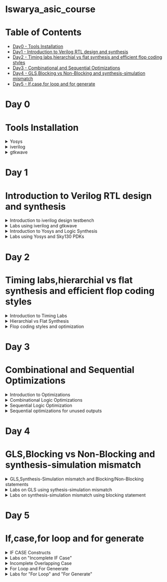 # Iswarya_asic_course 
# Table of Contents
 - [Day0 - Tools Installation](#Tools-Installation)<br>
 - [Day1 - Introduction to Verilog RTL design and synthesis](#Introduction-to-Verilog-RTL-design-and-synthesis)<br>
 - [Day2 - Timing labs,hierarchial vs flat synthesis and efficient flop coding styles](#Timing-labs,hierarchial-vs-flat-synthesis-and-efficient-flop-coding-styles)<br>
 - [Day3 - Combinational and Sequential Optimizations](#Combinational-and-Sequential-Optimizations)<br>
 - [Day4 - GLS,Blocking vs Non-Blocking and synthesis-simulation mismatch](#GLS,Blocking-vs-Non-Blocking-and-synthesis-simulation-mismatch)<br>
 - [Day5 - If,case,for loop and for generate](#If,case,for-loop-and-for-generate)<br>
  
# Day 0

# Tools Installation
<details>
<summary>
    Yosys
  </summary> 

    
  I installed Yosys using the following commands: 
    
```
    
$ git clone https://github.com/YosysHQ/yosys.git
$ cd yosys-master 
$ sudo apt install make (If make is not installed please install it) 
$ sudo apt-get install build-essential clang bison flex \
    libreadline-dev gawk tcl-dev libffi-dev git \
    graphviz xdot pkg-config python3 libboost-system-dev \
    libboost-python-dev libboost-filesystem-dev zlib1g-dev
$ make config-gcc
$ make 
$ sudo make install

```

Below is the screenshot showing successful installation: 


![Screenshot from 2023-07-31 10-15-12](https://github.com/IswaryaIlanchezhiyan/Iswarya_asic_course/assets/140998760/67cfade5-3e17-4374-89ff-93c64bce279f)



Below is the screenshot showing successful launch:

![Screenshot from 2023-07-31 10-21-57](https://github.com/IswaryaIlanchezhiyan/Iswarya_asic_course/assets/140998760/8a6b68b0-d58c-403c-92a3-2a820a273b24)


</details>
<details>
<summary>
        iverilog
</summary>
I installed iverilog using the following command:

```

$ sudo apt-get install iverilog

```

Below is the screenshot showing successful installation:


![Screenshot from 2023-07-31 21-32-19](https://github.com/IswaryaIlanchezhiyan/Iswarya_asic_course/assets/140998760/cdd3a329-79a3-490f-b3c9-b5463d1a9f1c)

Below is the screenshot showing successful launch:



![Screenshot from 2023-07-31 21-32-34](https://github.com/IswaryaIlanchezhiyan/Iswarya_asic_course/assets/140998760/5e531280-719f-4b3c-ba58-dbd69cd72061)


    
</details>
<details>
    <summary>
        gtkwave
    </summary>
    I installed gtkwave using the following command:

```

sudo apt update
sudo apt install gtkwave

```

Below is the screenshot showing successful installation:


![Screenshot from 2023-07-31 21-40-40](https://github.com/IswaryaIlanchezhiyan/Iswarya_asic_course/assets/140998760/10ebb750-f2e9-4682-b8b8-6d19de17dfae)

Below is the screenshot showing successful launch: 

![Screenshot from 2023-07-31 21-41-31](https://github.com/IswaryaIlanchezhiyan/Iswarya_asic_course/assets/140998760/52180ab8-a498-4974-8ab7-03ef29a9c3b4)

</details>

# Day 1

# Introduction to Verilog RTL design and synthesis
<details>
    <summary>
        Introduction to iverilog design testbench
    </summary>

    

**Simulator:**

It is a a device that enables the operator to reproduce or represent under test conditions phenomena likely to occur in actual performance.
iverilog is the simulator used for this course.

**How Simulator works**

- Simulator looks for the change in the values of input.
* Upon change to the input,output is evaluated.

**iverilog:**

Icarus Verilog is a compiler that translates Verilog source code into executable programs for simulation.

**iverilog based simulation flow**

![Screenshot from 2023-08-13 22-36-54](https://github.com/IswaryaIlanchezhiyan/Iswarya_asic_course/assets/140998760/a8b3e981-7319-49e5-8265-a0e93d06b646)

**Testbench:**

A conventional Verilog testbench is a code module that describes the stimulus to a logic design and checks whether the design's outputs match its specification.

![Screenshot from 2023-08-13 22-34-39](https://github.com/IswaryaIlanchezhiyan/Iswarya_asic_course/assets/140998760/6d813524-1fd4-4c11-8877-aa934f363536)
</details>

<details>
    <summary>
        Labs using iverilog and gtkwave
    </summary>

**1.Introduction to Labs**

Lab setup is made using the following link:

```
https://github.com/kunalg123/sky130RTLDesignAndSynthesisWorkshop.git

```


![Screenshot from 2023-08-13 23-35-59](https://github.com/IswaryaIlanchezhiyan/Iswarya_asic_course/assets/140998760/64edcb4b-85fb-48a6-939a-d833b750d707)

**2.Introduction to iverilog gtkwave**

A 2×1 multiplexer is used as an example for explaining how iverilog and gtkwave works.It initially creates a a.out file which eventually opened a dumpfile(tb_good_mux.vcd) for producing output.

The following commands are used for producing output:

```
$ iverilog  good_mux.v  tb_good_mux.v
$ ./a.out
$ gtkwave tb_good_mux.vcd

```

![Screenshot from 2023-08-13 23-52-48](https://github.com/IswaryaIlanchezhiyan/Iswarya_asic_course/assets/140998760/55419881-5dd1-482f-bac5-f0b9e6701245)

**Output Waveform**

![Screenshot from 2023-08-13 23-54-09](https://github.com/IswaryaIlanchezhiyan/Iswarya_asic_course/assets/140998760/34fc7a17-2c4b-4aca-b529-370bfa6dad81)
</details>
<details>
    <summary>
        Introduction to Yosys and Logic Synthesis
    </summary>
    
**Introduction to Yosys**

**Logic Synthesis**

RTL to gate level translation is called as synthesis.The design is converted into gates and connections are made between gates.This is given as a file called netlist.


**Synthesizer:**

Synthesizer is the tool used for synthesis.
Synthesis in VLSI is the process of converting your code (program) into a circuit. In terms of logic gates, synthesis is the process of translating an abstract design into a properly implemented chip. Hardware Description Languages (HDLs) are specific programming languages that are used to explain the hardware of a circuit.
Yosys is used as synthesizer in this course.


**Netlist:**

Netlist is also a description of a design written using a HDL code when it is written in an RTL style.The netlist is then supposed to perform the same function as the corresponding HDL code. The netlist out of the synthesis tool is fed into layout tools to produce the layout of the chip.

**RTL Design**
RTL (register-transfer level) design is a hardware design methodology that describes the behavior of digital circuits in terms of the flow of data between registers, and the operations that are performed on that data as it moves through the circuit.

**.lib**

A standard cell library is a collection of well defined and appropriately characterized logic gates that can be used to implement a digital design.The library files contain different flavours of standard gate which maybe like 2 input or 3 input gate with slower or medium or faster version of it.


**Yosys Setup**

![Screenshot from 2023-08-14 00-16-36](https://github.com/IswaryaIlanchezhiyan/Iswarya_asic_course/assets/140998760/0bb3b3fa-6654-40da-b7d3-41c37ca9cc34)

**Verify the synthesis**

![Screenshot from 2023-08-14 00-18-11](https://github.com/IswaryaIlanchezhiyan/Iswarya_asic_course/assets/140998760/b8e8725b-8ffe-4ae2-a8ee-e4374e2e5856)
</details>

<details>
    <summary>
        Labs using Yosys and Sky130 PDKs
    </summary>
    
Invoke and Synthesis using following commands:

**Invoke**

```
$ yosys
```

![Screenshot from 2023-08-14 01-28-49](https://github.com/IswaryaIlanchezhiyan/Iswarya_asic_course/assets/140998760/1193e665-0f8d-4c5c-a134-c49a29104b11)

**Read the library**

```
read_liberty -lib ../lib/sky130_fd_sc_hd__tt_025C_1v80.lib
```
**Read the design**

```
read_verilog good_mux.v
```
**Model Synthesis**

```
synth -top good_mux
```

**Generate Netfile**

```
abc -liberty ../lib/sky130_fd_sc_hd__tt_025C_1v80.lib
```

**abc** is used to convert RTL file into gate design.

![Screenshot from 2023-08-14 01-46-57](https://github.com/IswaryaIlanchezhiyan/Iswarya_asic_course/assets/140998760/867864e3-11fb-48c6-bde6-65160a41fa62)

**Graphical Version of Logic realized**

```
show
```

![Screenshot from 2023-08-14 01-51-43](https://github.com/IswaryaIlanchezhiyan/Iswarya_asic_course/assets/140998760/a65a2f5c-e48c-4989-9edb-7ffeafc84a07)

**How to write Netlist**

```
write_verilog good_mux_netlist.v
write_verilog -noattr good_mux_netlist.v


```
</details>

# Day 2
# Timing labs,hierarchial vs flat synthesis and efficient flop coding styles
<details>
    <summary>
        Introduction to Timing Labs
    </summary>

The following command is used to open .lib file in gvim:


```
$ gvim ../lib/sky130_fd_sc_hd__tt_025C_1v80
```

![Screenshot from 2023-08-14 10-59-50](https://github.com/IswaryaIlanchezhiyan/Iswarya_asic_course/assets/140998760/7e7cddf1-817c-46fd-b82a-045bb4a68248)

The .lib files contains main element called **PVT**

**PVT:**

PVT in VLSI stands for Process, Voltage, and Temperature. Integrated circuits are designed in such a way so that they can function in a wide variety of temperatures and voltages, rather than a single temperature and voltage.

-PVT determines how my silicon is going to work under different conditions.

The .lib files also contains the details of standard cells which has the information of what are the gates used and its power values and its area.If the area of the gate is larger it means wider transistor is used which refers to more power consumption.

</details>
<details>
    <summary>
        Hierarchial vs Flat Synthesis
    </summary>

**Hierarchial Synthesis**

A hierarchical design approach divides the ASIC into smaller and simpler modules or blocks, each with its own functionality and interface, and then connects them by a top-level structure that defines the overall behavior and performance of the ASIC.

**Advantages:**

+ This approach has several advantages, such as better modularity, reusability, and scalability of the design
+ reduced complexity and size of the design
+ facilitation of parallelism and teamwork
+ improved quality and reliability of the design

**Disadvantages:**

+ requiring more planning and coordination
+ introducing more overhead and latency
+ potentially limiting optimization and performance

Commands used for Hierarchial Synthesis:

```
$ yosys
read_liberty -lib ../lib/sky130_fd_sc_hd__tt_025C_1v80.lib
read_verilog multiple_modules.v
synth -top multiple_modules
abc -liberty ../lib/sky130_fd_sc_hd__tt_025C_1v80.lib
show multiple_modules
write_verilog -noattr multiple_modules_hier.v
!gvim multiple_modules_hier.v
```

**Flat Synthesis**

A flat design approach treats the ASIC as a single, monolithic entity, without any submodules or levels of hierarchy, and uses basic components like gates, transistors, and wires. 

**Advantages:**

+ more flexibility and creativity for the designer to explore solutions and alternatives without restrictions
+ more optimization and performance
+ reducing overhead and latency


**Disadvantages:**

+ increases complexity and size of the design,
+ hinders parallelism and teamwork
+ can compromise quality and reliability
+ the design is harder to verify and test as a whole

Commands used for Flat Synthesis:

```
$ yosys
flatten
write_verilog -noattr multiple_modules_flat.v
!gvim multiple_modules_flat.v
show multiple_modules_flat
```
</details>
<details>
    <summary>
        Flop coding styles and optimization
    </summary>

Flop is a circuit that maintains a state until directed by input to change the state.

**Why flops**
Combinational circuits have glitches due to propagation delay.If there are multiple combinational circuits in a design ,the output of the design have more glitches in it.To avoid glitches,we are introducing flops inbetween combinational circuits .Flops have clock cycles to work which helps in restricting glitches from the input for providing satble output.

If the initial state of the flop is unknown ,the combinational circuit will evaluate into garbage value.So initializing the flop is an important thing.

The control pins in the flop known as Reset/Set is used to initialize the flop.Reset/Set can be synchronous or asynchronous.

**Lab flop synthesis simulations**

1.Using Asynchronous Reset

Commands used:

```
$ iverilog dff_asyncres.v tb_dff_asyncres.v
$ ./a.out
$ gtkwave tb_dff_asyncres.vcd 
```

![Screenshot from 2023-08-14 14-56-09](https://github.com/IswaryaIlanchezhiyan/Iswarya_asic_course/assets/140998760/8f1b3c5b-90e5-4d76-8394-f30e3ac50c35)

**Synthesis**

![Screenshot from 2023-08-14 15-15-53](https://github.com/IswaryaIlanchezhiyan/Iswarya_asic_course/assets/140998760/ed3ac152-5d28-4490-9613-78d94be44d0d)

2.Using Asynchronous set

Commands used:

```
$ iverilog  dff_async_set.v tb_dff_async_set.v
$ ./a.out
$ gtkwave tb_dff_async_set.vcd
```

![Screenshot from 2023-08-14 15-01-42](https://github.com/IswaryaIlanchezhiyan/Iswarya_asic_course/assets/140998760/a02ef81f-8a62-4e3b-a470-67a6360eecb4)

**Synthesis**

![Screenshot from 2023-08-14 22-45-39](https://github.com/IswaryaIlanchezhiyan/Iswarya_asic_course/assets/140998760/abb5f936-cdc4-486f-8b15-e88efadabdf5)

3.Using Synchronous Reset

Commands used:

```
$ iverilog dff_syncres.v tb_dff_syncres.v
$ ./a.out
$ gtkwave tb_dff_syncres.vcd
```

![Screenshot from 2023-08-14 15-08-22](https://github.com/IswaryaIlanchezhiyan/Iswarya_asic_course/assets/140998760/bb581545-b984-4c5f-a606-9f9cf12a12a3)

**Synthesis**

![Screenshot from 2023-08-14 23-12-46](https://github.com/IswaryaIlanchezhiyan/Iswarya_asic_course/assets/140998760/38830b5f-4ba4-4741-b375-6059a299655d)

</details>

# Day 3
# Combinational and Sequential Optimizations
<details>
    <summary>
        Introduction to Optimizations
    </summary>

**Logic optimization** 

It is a process of finding an equivalent representation of the specified logic circuit under one or more specified constraints. This process is a part of a logic synthesis.

There are two types of logic optimization

1.Combinational logic optimization

2.Sequential logic optimization

**Combinational Logic Optimization**

- It is mainly for squeezing the logic into most optimized design in terms of area and power savings.
 
- It uses two techniques for optimization.

    1.Constant Propagation(Direct Optimization)
  
    2.Boolean Logic Optimization

**Constant Propagation**

Boolean minimization may lead to dissolution of certain section of code into constants. Such constants should be propagated at this stage in order to reduce gate count and area.

**Boolean Logic Optimization**

The optimization of a complex boolean expression is a process of finding a simpler one, which would upon evaluation ultimately produce the same results as the original one.

**Sequential Logic Optimization**

Precomputation is a recently proposed logic optimization technique which selectively disables
the inputs of a sequential logic circuit, thereby reducing switching activity and power dissipation,
without changing logic functionality.

There are two techniques used for optimisation.

1.Basic 

- Sequential Constant Propagation

2.Advanced

- State Optimisation
- Retiming 
- Sequential Logic Cloning
</details>

<details>
    <summary>
        Combinational Logic Optimizations
    </summary>
    
Commands used for opt_check2.v

```
$ yosys
read_liberty -lib ../lib/sky130_fd_sc_hd__tt_025C_1v80.lib
read_verilog opt_check2.v
synth -top opt_check2
opt_clean -purge
abc -liberty ../lib/sky130_fd_sc_hd__tt_025C_1v80.lib
show 
```

**Synthesis**

![Screenshot from 2023-08-15 01-07-03](https://github.com/IswaryaIlanchezhiyan/Iswarya_asic_course/assets/140998760/dc42f2e9-7caa-491b-935a-0fcfb0f3517b)

Commands used for multiple_module_opt2.v

```
$ yosys
read_liberty -lib ../lib/sky130_fd_sc_hd__tt_025C_1v80.lib
read_verilog multiple_module_opt2.v
synth -top multiple_module_opt2
opt_clean -purge
abc -liberty ../lib/sky130_fd_sc_hd__tt_025C_1v80.lib
show multiple_module_opt2
```

**Synthesis**

![Screenshot from 2023-08-15 01-19-15](https://github.com/IswaryaIlanchezhiyan/Iswarya_asic_course/assets/140998760/dc19e3bb-02c5-4460-8cfb-8806d7b3c3cb)
</details>

<details>
    <summary>
        Sequential Logic Optimization
    </summary>

**dff_const1**

![Screenshot from 2023-08-15 01-29-12](https://github.com/IswaryaIlanchezhiyan/Iswarya_asic_course/assets/140998760/4ca2441b-b972-484c-97b4-7abbb7d32fc8)

**Output Waveform**

![Screenshot from 2023-08-15 01-30-36](https://github.com/IswaryaIlanchezhiyan/Iswarya_asic_course/assets/140998760/2bcd75d2-ca76-4087-ad09-75df97225d92)

**Invoke Yosys**

```
$ yosys
read_liberty -lib ../lib/sky130_fd_sc_hd__tt_025C_1v80.lib
read_verilog dff_const1.v
synth -top dff_const1
opt_clean -purge
abc -liberty ../lib/sky130_fd_sc_hd__tt_025C_1v80.lib
show 
```

**Synthesis**

![Screenshot from 2023-08-15 01-35-56](https://github.com/IswaryaIlanchezhiyan/Iswarya_asic_course/assets/140998760/c931c718-b9fc-48b6-9c77-9ee3165975a0)

**dff_const3**

```
$ iverilog dff_const3.v tb_dff_const3.v
$ ./a.out
$ gtkwave tb_dff_const3.vcd
```

**Output Waveform**

![Screenshot from 2023-08-15 01-48-03](https://github.com/IswaryaIlanchezhiyan/Iswarya_asic_course/assets/140998760/a62efb51-e8ff-4090-b420-f8621e9b66be)

**Invoke Yosys**

```
$ yosys
read_liberty -lib ../lib/sky130_fd_sc_hd__tt_025C_1v80.lib
read_verilog dff_const3.v
synth -top dff_const3
opt_clean -purge
abc -liberty ../lib/sky130_fd_sc_hd__tt_025C_1v80.lib
show 
```

**Synthesis**

![Screenshot from 2023-08-15 01-49-25](https://github.com/IswaryaIlanchezhiyan/Iswarya_asic_course/assets/140998760/4eb16daa-5819-4425-9ffb-e7397f3827f3)
</details>
<details>
    <summary>
        Sequential optimizations for unused outputs
    </summary>

**Verilog code for counter**

![Screenshot from 2023-08-15 02-02-04](https://github.com/IswaryaIlanchezhiyan/Iswarya_asic_course/assets/140998760/7a752588-3ba3-4a39-aa3d-3bb7567f4d2c)

**Invoke Yosys**

```
$ yosys
read_liberty -lib ../lib/sky130_fd_sc_hd__tt_025C_1v80.lib
read_verilog counter_opt.v
synth -top counter_opt
opt_clean -purge
abc -liberty ../lib/sky130_fd_sc_hd__tt_025C_1v80.lib
show 
```

**Synthesis**

![Screenshot from 2023-08-15 02-02-52](https://github.com/IswaryaIlanchezhiyan/Iswarya_asic_course/assets/140998760/cdb60b7d-945a-4055-a837-09e2a5d6ad57)

**Modified verilog code for counter**

![Screenshot from 2023-08-15 02-29-29](https://github.com/IswaryaIlanchezhiyan/Iswarya_asic_course/assets/140998760/a60614b2-f197-4e6d-88f2-c600f84aa066)

**Invoke Yosys**

```
$ yosys
read_liberty -lib ../lib/sky130_fd_sc_hd__tt_025C_1v80.lib
read_verilog counter_opt2.v
synth -top counter_opt
opt_clean -purge
abc -liberty ../lib/sky130_fd_sc_hd__tt_025C_1v80.lib
show 
```

**Synthesis**

![Screenshot from 2023-08-15 02-27-37](https://github.com/IswaryaIlanchezhiyan/Iswarya_asic_course/assets/140998760/35f06226-8440-4ec5-941b-04381f689123)
</details>

# Day 4
# GLS,Blocking vs Non-Blocking and synthesis-simulation mismatch
<details>
    <summary>
        GLS,Synthesis-Simulation mismatch and Blocking/Non-Blocking statements
    </summary>

**Gate Level Simulation**

The term "gate level" refers to the netlist view of a circuit, usually produced by logic synthesis. So while RTL simulation is pre-synthesis, GLS is post-synthesis. The netlist view is a complete connection list consisting of gates and IP models with full functional and timing behavior.

**Why GLS**

- Verify the logic correctness of design after synthesis.
- Ensuring the timing of the design is met(For this GLS needs to be run with delay annotation)

**GLS using Verilog**

![Screenshot from 2023-08-15 08-04-57](https://github.com/IswaryaIlanchezhiyan/Iswarya_asic_course/assets/140998760/d158213c-dc0b-4e4a-ba89-ad0c8e5048cc)

If Gate level models are delay annotated, then we can use GLS for timing validation.

**Synthesis Simulation Mismatch**

Verilog coding styles that will cause a mismatch between prea nd post-synthesis simulations.

Synthesis Simulation Mismatch happens due to certains reasons like,

- Missing Sensitivity List
- Blocking vs Non-Blocking Assignments
- Non standard Verilog coding

**Blocking and Non-Blocking Statements**

**Blocking assignment** statements are assigned using (=) operator and are executed one after the other in a procedural block. But, it will not prevent the execution of statements that run in a parallel block.

**Non-blocking assignment** statements are allowed to be scheduled without blocking the execution of the following statements and is specified by a (<=) symbol.

**Note:**

Always use non-blocking statements for writing sequential circuits.
</details>
<details>
    <summary>
        Labs on GLS using sythesis-simulation mismatch
    </summary>

**Code**

![Screenshot from 2023-08-15 15-19-19](https://github.com/IswaryaIlanchezhiyan/Iswarya_asic_course/assets/140998760/817feb67-dfba-4447-8916-f0a3ae87c74c)

**Screenshot of commands used:**

![Screenshot from 2023-08-15 14-19-05](https://github.com/IswaryaIlanchezhiyan/Iswarya_asic_course/assets/140998760/aa2705e9-e94d-4501-9683-6f84e7aa9597)

**Output Waveform**

![Screenshot from 2023-08-15 14-18-08](https://github.com/IswaryaIlanchezhiyan/Iswarya_asic_course/assets/140998760/ca8d5107-aae3-45bf-85a0-4a74165ac392)

**Synthesis**

![Screenshot from 2023-08-15 14-21-53](https://github.com/IswaryaIlanchezhiyan/Iswarya_asic_course/assets/140998760/b895ab69-d85f-4add-93ed-4fe880058110)

Commands used to produce gtkwave using GLS

```
$ iverilog ../my_lib/verilog_model/primitives.v ../my_lib/verilog_model/sky130_fd_sc_hd.v ternary_operator_mux_net.v tb_ternary_operator_mux.v
$ ./a.out
$ gtkwave tb_ternary_operator_mux.vcd
```

**Output Waveform using GLS**

![Screenshot from 2023-08-15 15-04-08](https://github.com/IswaryaIlanchezhiyan/Iswarya_asic_course/assets/140998760/6f772d94-8405-430e-8e8a-73bea2233951)
</details>
<details>
    <summary>
        Labs on synthesis-simulation mismatch using blocking statement
    </summary>
    
**Code**

![Screenshot from 2023-08-15 15-28-38](https://github.com/IswaryaIlanchezhiyan/Iswarya_asic_course/assets/140998760/c6f9c5c9-b387-406f-991f-98455d8886b1)

Commands:

```
$ iverilog blocking_caveat.v tb_blocking_caveat.v
$ ./a.out
$ gtkwave tb_blocking_caveat.vcd
```

**Output Waveform**

![Screenshot from 2023-08-15 15-31-54](https://github.com/IswaryaIlanchezhiyan/Iswarya_asic_course/assets/140998760/4f165739-46b8-4ab0-845d-3b14bee67b59)

**Synthesis**

![Screenshot from 2023-08-15 15-39-39](https://github.com/IswaryaIlanchezhiyan/Iswarya_asic_course/assets/140998760/7df58edf-09c8-4814-be7a-c475b6fd97b8)


Commands used to produce gtkwave using GLS

```
$ iverilog ../my_lib/verilog_model/primitives.v ../my_lib/verilog_model/sky130_fd_sc_hd.v blocking_caveat.v tb_blocking_caveat.v
$ ./a.out
$ gtkwave tb_blocking_caveat.vcd
```

**Output Waveform using GLS**

![Screenshot from 2023-08-15 15-42-42](https://github.com/IswaryaIlanchezhiyan/Iswarya_asic_course/assets/140998760/21477b62-f2ee-4490-ad7e-b320a3038e8b)
</details>

# Day 5
# If,case,for loop and for generate
<details>
    <summary>
        IF CASE Constructs
    </summary>

**IF Statements**

The 'If' statement is a conditional statement based on which decision is made whether to execute lines inside if block or not. The begin and end are required in case of multiple lines present in if block. For single-line inside if statement may not require 'begin.. end'.

Danger/Caution with IF statements are Inferred Latches.
Latches are inferred in VHDL by using the IF statement without its matching ELSE. This causes the synthesis to make the logical decision to “hold” the value of a signal when not told to do anything else with it. The inferred latch is a transparent latch.


**CASE Statements**

The case statement checks if the given expression matches one among the other expressions inside the list and branches.In Verilog, a case statement includes all of the code between the Verilog keywords, case ("casez", "casex"), and endcase.
</details>
<details>
    <summary>
        Labs on "Incomplete IF Case"
    </summary>

**Code**

![Screenshot from 2023-08-15 22-19-56](https://github.com/IswaryaIlanchezhiyan/Iswarya_asic_course/assets/140998760/76ceca07-4488-4ab5-9342-0e1499c26802)

**Output Waveform**

![Screenshot from 2023-08-15 22-20-53](https://github.com/IswaryaIlanchezhiyan/Iswarya_asic_course/assets/140998760/aad72fce-0862-4ff3-9e83-24f530e436b7)

**Synthesis**

![Screenshot from 2023-08-15 22-22-13](https://github.com/IswaryaIlanchezhiyan/Iswarya_asic_course/assets/140998760/2f642e6a-8b97-437e-aa56-e3ef3f22a9af)
</details>
<details>
    <summary>
        Incomplete Overlapping Case
    </summary>

**Code for incomp_case**

![Screenshot from 2023-08-15 22-43-19](https://github.com/IswaryaIlanchezhiyan/Iswarya_asic_course/assets/140998760/e8ef9814-54f6-4348-8ff2-57d538cc0aa1)

**Output Waveform**

![Screenshot from 2023-08-15 22-45-09](https://github.com/IswaryaIlanchezhiyan/Iswarya_asic_course/assets/140998760/4edd256a-5a3f-4caa-8a32-4d62ae49d8d1)

**Synthesis**

![Screenshot from 2023-08-15 22-46-13](https://github.com/IswaryaIlanchezhiyan/Iswarya_asic_course/assets/140998760/1a1c80ca-942d-490e-97f1-d06e5848b110)

**Code for comp_case**

![Screenshot from 2023-08-15 22-50-31](https://github.com/IswaryaIlanchezhiyan/Iswarya_asic_course/assets/140998760/75adf9c0-767b-40fa-a79f-cfc38a037837)

**Output Waveform**

![Screenshot from 2023-08-15 22-52-23](https://github.com/IswaryaIlanchezhiyan/Iswarya_asic_course/assets/140998760/a5318bb6-32da-4ef4-873e-69f82bf421be)

**Synthesis**

![Screenshot from 2023-08-15 22-53-22](https://github.com/IswaryaIlanchezhiyan/Iswarya_asic_course/assets/140998760/e922e77a-3c54-4973-85a6-5602fc70aef9)

**Code for bad_case**

![Screenshot from 2023-08-15 22-57-22](https://github.com/IswaryaIlanchezhiyan/Iswarya_asic_course/assets/140998760/2b24cd14-b7fd-4953-a973-d7e626f14ef6)

**Output Waveform**

![Screenshot from 2023-08-15 22-58-09](https://github.com/IswaryaIlanchezhiyan/Iswarya_asic_course/assets/140998760/a4c42a67-6489-4e8f-b77d-19454961683b)

**Synthesis**

![Screenshot from 2023-08-15 22-58-46](https://github.com/IswaryaIlanchezhiyan/Iswarya_asic_course/assets/140998760/1357244e-5187-4e11-8b38-afaf1f4030e2)
</details>
<details>
    <summary>
        For Loop and For Geneerate
    </summary>

**For Loop**

A for loop is the most widely used loop in software, but it is primarily used to replicate hardware logic in Verilog. The idea behind a for loop is to iterate a set of statements given within the loop as long as the given condition is true.

**For Generate**

A generate block allows to multiply module instances or perform conditional instantiation of any module. It provides the ability for the design to be built based on Verilog parameters.

</details>
<details>
    <summary>
        Labs for "For Loop" and "For Generate"
    </summary>

**Code for mux_generate**

![Screenshot from 2023-08-15 23-08-49](https://github.com/IswaryaIlanchezhiyan/Iswarya_asic_course/assets/140998760/51c9ab12-5a28-4549-8fa9-2f5275deca5b)

**Output Waveform**

![Screenshot from 2023-08-15 23-09-58](https://github.com/IswaryaIlanchezhiyan/Iswarya_asic_course/assets/140998760/98383599-9587-4566-b36c-be4f2f123198)

**Synthesis**

![Screenshot from 2023-08-15 23-10-48](https://github.com/IswaryaIlanchezhiyan/Iswarya_asic_course/assets/140998760/fe8640b8-358f-4ca7-aecf-7a8549affbfd)

**Code for demux_case**

![Screenshot from 2023-08-15 23-14-40](https://github.com/IswaryaIlanchezhiyan/Iswarya_asic_course/assets/140998760/dd08b864-6d8d-44e9-b312-b08803bbf4f3)

**Output Waveform**

![Screenshot from 2023-08-15 23-15-35](https://github.com/IswaryaIlanchezhiyan/Iswarya_asic_course/assets/140998760/63fe486d-87ea-4e71-8a50-73437cc6987c)

**Synthesis**

![Screenshot from 2023-08-15 23-16-34](https://github.com/IswaryaIlanchezhiyan/Iswarya_asic_course/assets/140998760/cd4f7382-82da-4c05-afd4-b552022bac07)

**Code for fa rca**

![Screenshot from 2023-08-15 23-19-35](https://github.com/IswaryaIlanchezhiyan/Iswarya_asic_course/assets/140998760/7426c3f6-2fcb-4998-a189-df7462ef4b11)

**Output Waveform**

![Screenshot from 2023-08-15 23-22-58](https://github.com/IswaryaIlanchezhiyan/Iswarya_asic_course/assets/140998760/eab9abc4-137b-45e9-b9fe-c65498917da0)

</details>


